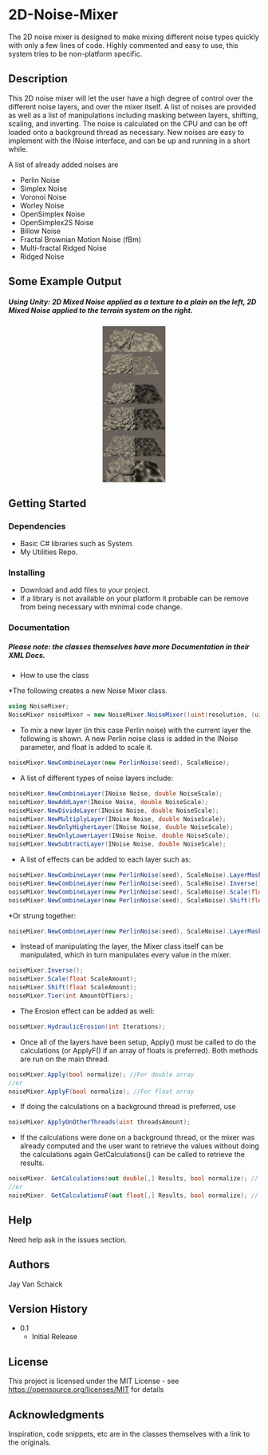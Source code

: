 # 2D-Noise-Mixer

The 2D noise mixer is designed to make mixing different noise types quickly with only a few lines of code. Highly commented and easy to use, this system tries to be non-platform specific. 

## Description

This 2D noise mixer will let the user have a high degree of control over the different noise layers, and over the mixer itself. A list of noises are provided as well as a list of manipulations including masking between layers, shifting, scaling, and inverting. The noise is calculated on the CPU and can be off loaded onto a background thread as necessary. New noises are easy to implement with the INoise interface, and can be up and running in a short while. 

A list of already added noises are 
* Perlin Noise 
* Simplex Noise 
* Voronoi Noise 
* Worley Noise 
* OpenSimplex Noise 
* OpenSimplex2S Noise 
* Billow Noise 
* Fractal Brownian Motion Noise (fBm)
* Multi-fractal Ridged Noise
* Ridged Noise  

## Some Example Output

##### Using Unity: 2D Mixed Noise applied as a texture to a plain on the left, 2D Mixed Noise applied to the terrain system on the right.

<p align="center">
 <img style="display: flex; flex-wrap: wrap;" src = "zRead%20Me%20Images/Capture%201.png" width="25%">
 <img style="display: flex; flex-wrap: wrap;" src = "zRead%20Me%20Images/Capture%202.png" width="25%">
 <img style="display: flex; flex-wrap: wrap;" src = "zRead%20Me%20Images/Capture%203.png" width="25%">
 <img style="display: flex; flex-wrap: wrap;" src = "zRead%20Me%20Images/Capture4.png" width="25%">
 <img style="display: flex; flex-wrap: wrap;" src = "zRead%20Me%20Images/Capture5.png" width="25%">
 <img style="display: flex; flex-wrap: wrap;" src = "zRead%20Me%20Images/Capture6.png" width="25%">
</p>

## Getting Started

### Dependencies

* Basic C# libraries such as System.
* My Utilities Repo.

### Installing

* Download and add files to your project.
* If a library is not available on your platform it probable can be remove from being necessary with minimal code change.    

### Documentation

##### Please note: the classes themselves have more Documentation in their XML Docs.
 

* How to use the class

*The following creates a new Noise Mixer class.

```C#
using NoiseMixer;
NoiseMixer noiseMixer = new NoiseMixer.NoiseMixer((uint)resolution, (uint)resolution);
```
* To mix a new layer (in this case Perlin noise) with the current layer the following is shown. A new Perlin noise class is added in the INoise parameter, and float is added to scale it. 

```C#
noiseMixer.NewCombineLayer(new PerlinNoise(seed), ScaleNoise);
```

* A list of different types of noise layers include:

```C#
noiseMixer.NewCombineLayer(INoise Noise, double NoiseScale);
noiseMixer.NewAddLayer(INoise Noise, double NoiseScale);
noiseMixer.NewDivideLayer(INoise Noise, double NoiseScale);
noiseMixer.NewMultiplyLayer(INoise Noise, double NoiseScale);
noiseMixer.NewOnlyHigherLayer(INoise Noise, double NoiseScale);
noiseMixer.NewOnlyLowerLayer(INoise Noise, double NoiseScale);
noiseMixer.NewSubtractLayer(INoise Noise, double NoiseScale);
```

* A list of effects can be added to each layer such as: 

```C#
noiseMixer.NewCombineLayer(new PerlinNoise(seed), ScaleNoise).LayerMask(float MaskAmount);
noiseMixer.NewCombineLayer(new PerlinNoise(seed), ScaleNoise).Inverse();
noiseMixer.NewCombineLayer(new PerlinNoise(seed), ScaleNoise).Scale(float ScaleAmount);
noiseMixer.NewCombineLayer(new PerlinNoise(seed), ScaleNoise).Shift(float ShiftAmount);
```

*Or strung together: 

```C#
noiseMixer.NewCombineLayer(new PerlinNoise(seed), ScaleNoise).LayerMask(float MaskAmount).Shift(float ShiftAmount).Scale(float ScaleAmount).Inverse();
```
* Instead of manipulating the layer, the Mixer class itself can be manipulated, which in turn manipulates every value in the mixer.

```C#
noiseMixer.Inverse();
noiseMixer.Scale(float ScaleAmount);
noiseMixer.Shift(float ScaleAmount);
noiseMixer.Tier(int AmountOfTiers);
```

* The Erosion effect can be added as well:

```C#
noiseMixer.HydraulicErosion(int Iterations);
```

* Once all of the layers have been setup, Apply() must be called to do the calculations (or ApplyF() if an array of floats is preferred). Both methods are run on the main thread.

```C#
noiseMixer.Apply(bool normalize); //For double array
//or
noiseMixer.ApplyF(bool normalize); //For float array

```

* If doing the calculations on a background thread is preferred, use  

```C#
noiseMixer.ApplyOnOtherThreads(uint threadsAmount);

```

* If the calculations were done on a background thread, or the mixer was already computed and the user want to retrieve the values without doing the calculations again GetCalculations() can be called to retrieve the results.  

```C#
noiseMixer. GetCalculations(out double[,] Results, bool normalize); // for double array
//or
noiseMixer. GetCalculationsF(out float[,] Results, bool normalize); // for float array

```



## Help

Need help ask in the issues section. 

## Authors

Jay Van Schaick

## Version History

* 0.1
    * Initial Release

## License

This project is licensed under the MIT License - see https://opensource.org/licenses/MIT for details

## Acknowledgments

Inspiration, code snippets, etc are in the classes themselves with a link to the originals.
